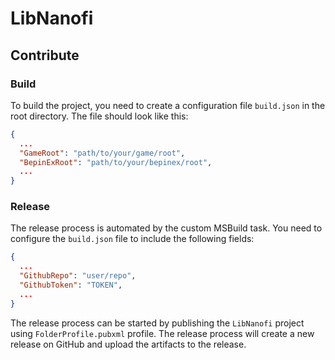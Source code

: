 # LibNanofi


## Contribute

### Build

To build the project, you need to create a configuration file `build.json` in the root directory. The file should look like this:

```json
{
  ...
  "GameRoot": "path/to/your/game/root",
  "BepinExRoot": "path/to/your/bepinex/root",
  ...
}
```

### Release

The release process is automated by the custom MSBuild task. You need to configure the `build.json` file to include the following fields:

```json
{
  ...
  "GithubRepo": "user/repo",
  "GithubToken": "TOKEN",
  ...
}
```

The release process can be started by publishing the `LibNanofi` project using `FolderProfile.pubxml` profile. The release process will create a new release on GitHub and upload the artifacts to the release.